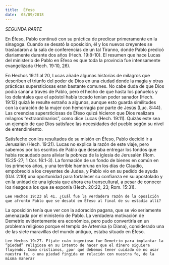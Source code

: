 ```yaml
---
title:  Éfeso
date:  03/09/2018
---
```


_SEGUNDA PARTE_

En Éfeso, Pablo continuó con su práctica de predicar primeramente en la sinagoga. Cuando se desató la oposición, él y los nuevos creyentes se trasladaron a la sala de conferencias de un tal Tiranno, donde Pablo predicó diariamente durante dos años (Hech. 19:8-10). El resumen que hace Lucas del ministerio de Pablo en Éfeso es que toda la provincia fue intensamente evangelizada (Hech. 19:10, 26).

En Hechos 19:11 al 20, Lucas añade algunas historias de milagros que describen el triunfo del poder de Dios en una ciudad donde la magia y otras prácticas supersticiosas eran bastante comunes. No cabe duda de que Dios podía sanar a través de Pablo, pero el hecho de que hasta los pañuelos y los delantales que el apóstol había tocado tenían poder sanador (Hech. 19:12) quizá le resulte extraño a algunos, aunque esto guarda similitudes con la curación de la mujer con hemorragia por parte de Jesús (Luc. 8:44). Las creencias supersticiosas de Éfeso quizá hicieron que Dios realizara milagros “extraordinarios”, como dice Lucas (Hech. 19:11). Quizás este sea un ejemplo de que Dios satisface las necesidades del pueblo según su nivel de entendimiento.

Satisfecho con los resultados de su misión en Éfeso, Pablo decidió ir a Jerusalén (Hech. 19:21). Lucas no explica la razón de este viaje, pero sabemos por los escritos de Pablo que deseaba entregar los fondos que había recaudado para aliviar la pobreza de la iglesia de Jerusalén (Rom. 15:25-27; 1 Cor. 16:1-3). La formación de un fondo de bienes en común en los primeros años, y una terrible hambruna en los días de Claudio, empobreció a los creyentes de Judea, y Pablo vio en su pedido de ayuda (Gál. 2:10) una oportunidad para fortalecer su confianza en su apostolado y en la unidad de una iglesia que ahora era transcultural, a pesar de conocer los riesgos a los que se exponía (Hech. 20:22, 23; Rom. 15:31).

`Lee Hechos 19:23 al 41. ¿Cuál fue la verdadera razón de la oposición que afrontó Pablo que se desató en Éfeso al final de su estadía allí?`

La oposición tenía que ver con la adoración pagana, que se vio seriamente amenazada por el ministerio de Pablo. La verdadera motivación de Demetrio evidentemente era económica, pero pudo convertirla en un problema religioso porque el templo de Artemisa (o Diana), considerado una de las siete maravillas del mundo antiguo, estaba situado en Éfeso.

`Lee Hechos 19:27. Fíjate cuán ingenioso fue Demetrio para implantar la “piedad” religiosa en su intento de hacer que el dinero siguiera fluyendo. Como cristianos, ¿por qué debemos tener cuidado de no usar nuestra fe, o una piedad fingida en relación con nuestra fe, de la misma manera?`
